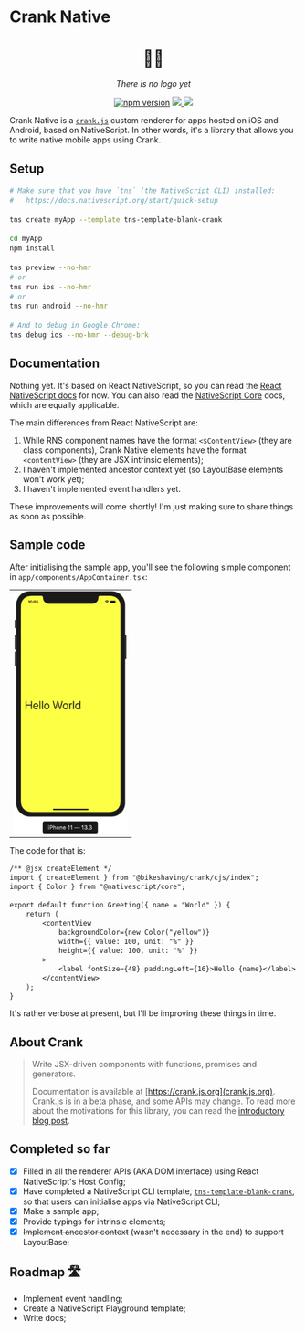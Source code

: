 # Crank Native

<div align="center">
    <h1>🔧🤖</h1>
    <p><em>There is no logo yet</em></p>
</div>

<p align="center">
    <a href="https://badge.fury.io/js/crank-native"><img src="https://badge.fury.io/js/crank-native.svg" alt="npm version" height="18"></a>
    <a href="https://opensource.org/licenses/mit-license.php">
        <img src="https://badges.frapsoft.com/os/mit/mit.png?v=103"/>
    </a>
    <a href="https://twitter.com/intent/follow?screen_name=LinguaBrowse">
        <img src="https://img.shields.io/twitter/follow/LinguaBrowse.svg?style=social&logo=twitter"/>
    </a>
</p>

Crank Native is a [`crank.js`](https://github.com/bikeshaving/crank) custom renderer for apps hosted on iOS and Android, based on NativeScript. In other words, it's a library that allows you to write native mobile apps using Crank.

## Setup

```sh
# Make sure that you have `tns` (the NativeScript CLI) installed:
#   https://docs.nativescript.org/start/quick-setup

tns create myApp --template tns-template-blank-crank

cd myApp
npm install

tns preview --no-hmr
# or
tns run ios --no-hmr
# or
tns run android --no-hmr

# And to debug in Google Chrome:
tns debug ios --no-hmr --debug-brk
```

## Documentation

Nothing yet. It's based on React NativeScript, so you can read the [React NativeScript docs](https://react-nativescript.netlify.com/) for now. You can also read the [NativeScript Core](https://docs.nativescript.org/start/introduction) docs, which are equally applicable.

The main differences from React NativeScript are:

1. While RNS component names have the format `<$ContentView>` (they are class components), Crank Native elements have the format `<contentView>` (they are JSX intrinsic elements);
2. I haven't implemented ancestor context yet (so LayoutBase elements won't work yet);
3. I haven't implemented event handlers yet.

These improvements will come shortly! I'm just making sure to share things as soon as possible.


## Sample code

After initialising the sample app, you'll see the following simple component in `app/components/AppContainer.tsx`:

<table>
    <tbody>
        <tr>
            <td align="center" valign="middle">
                <img width="200px" src="/site/hello_world.png"/>
            </td>
        </tr>
    </tbody>
</table>

The code for that is:

```tsx
/** @jsx createElement */
import { createElement } from "@bikeshaving/crank/cjs/index";
import { Color } from "@nativescript/core";

export default function Greeting({ name = "World" }) {
    return (
        <contentView
            backgroundColor={new Color("yellow")}
            width={{ value: 100, unit: "%" }}
            height={{ value: 100, unit: "%" }}
        >
            <label fontSize={48} paddingLeft={16}>Hello {name}</label>
        </contentView>
    );
}
```

It's rather verbose at present, but I'll be improving these things in time.

## About Crank

> Write JSX-driven components with functions, promises and generators.
>
> Documentation is available at [https://crank.js.org](crank.js.org). Crank.js is in a beta phase, and some APIs may change. To read more about the motivations for this library, you can read the [introductory blog post](https://crank.js.org/blog/introducing-crank).

## Completed so far

- [x] Filled in all the renderer APIs (AKA DOM interface) using React NativeScript's Host Config;
- [x] Have completed a NativeScript CLI template, [`tns-template-blank-crank`](https://github.com/shirakaba/tns-template-blank-crank), so that users can initialise apps via NativeScript CLI;
- [x] Make a sample app;
- [x] Provide typings for intrinsic elements;
- [x] ~~Implement ancestor context~~ (wasn't necessary in the end) to support LayoutBase;

## Roadmap 🛣

* Implement event handling;
* Create a NativeScript Playground template;
* Write docs;